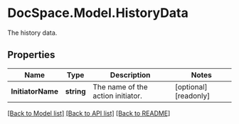 # DocSpace.Model.HistoryData
The history data.

## Properties

Name | Type | Description | Notes
------------ | ------------- | ------------- | -------------
**InitiatorName** | **string** | The name of the action initiator. | [optional] [readonly] 

[[Back to Model list]](../README.md#documentation-for-models) [[Back to API list]](../README.md#documentation-for-api-endpoints) [[Back to README]](../README.md)

